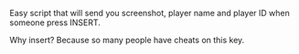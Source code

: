 Easy script that will send you screenshot, player name and player ID when someone press INSERT.

Why insert? Because so many people have cheats on this key.
